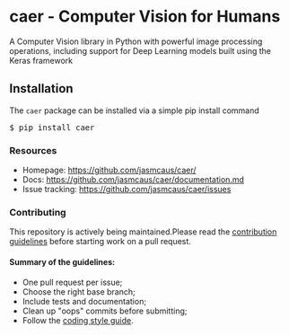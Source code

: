 # caer - Computer Vision for Humans
A Computer Vision library in Python with powerful image processing operations, including support for Deep Learning models built using the Keras framework

## Installation
The `caer` package can be installed via a simple pip install command 

<pre>$ pip install caer</pre>

### Resources

* Homepage: <https://github.com/jasmcaus/caer/>
* Docs: <https://github.com/jasmcaus/caer/documentation.md>
* Issue tracking: <https://github.com/jasmcaus/caer/issues>

### Contributing

This repository is actively being maintained.Please read the [contribution guidelines](https://github.com/jasmcaus/caer/wiki/How-to-Contribute) before starting work on a pull request.

#### Summary of the guidelines:

* One pull request per issue;
* Choose the right base branch;
* Include tests and documentation;
* Clean up "oops" commits before submitting;
* Follow the [coding style guide](https://www.python.org/dev/peps/pep-0008/).
